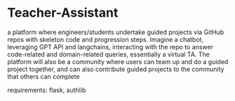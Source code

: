 # Teacher-Assistant

a platform where engineers/students undertake guided projects via GitHub repos with skeleton code and progression steps. Imagine a chatbot, leveraging GPT API and langchains, interacting with the repo to answer code-related and domain-related queries, essentially a virtual TA. The platform will also be a community where users can team up and do a guided project together, and can also contribute guided projects to the community that others can complete 

requirements:
flask, authlib